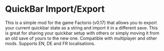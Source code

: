 # QuickBar Import/Export

This is a simple mod for the game Factorio (v0.17) that allows you to export your current quickbar state as a string and import it in a different save. This is great for sharing your quickbar setup with others or simply moving it from an old save of yours to the new one. Compatible with multiplayer and other mods. Supports EN, DE and FR localisations.